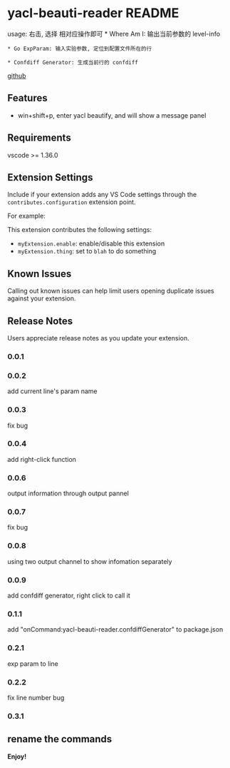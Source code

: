 # yacl-beauti-reader README
usage: 右击, 选择 相对应操作即可
    * Where Am I: 输出当前参数的 level-info

    * Go ExpParam: 输入实验参数, 定位到配置文件所在的行

    * Confdiff Generator: 生成当前行的 confdiff

[github](https://github.com/keithyin/yacl-beauti-reader)

## Features
*  win+shift+p, enter  yacl beautify, and will show a message panel

## Requirements

vscode >= 1.36.0

## Extension Settings

Include if your extension adds any VS Code settings through the `contributes.configuration` extension point.

For example:

This extension contributes the following settings:

* `myExtension.enable`: enable/disable this extension
* `myExtension.thing`: set to `blah` to do something

## Known Issues

Calling out known issues can help limit users opening duplicate issues against your extension.

## Release Notes

Users appreciate release notes as you update your extension.

### 0.0.1

### 0.0.2
add current line's param name

### 0.0.3
fix bug

### 0.0.4
add right-click function

### 0.0.6
output information through output pannel

### 0.0.7
fix bug

### 0.0.8
using two output channel to show infomation separately

### 0.0.9
add confdiff generator, right click to call it

### 0.1.1
add "onCommand:yacl-beauti-reader.confdiffGenerator" to package.json

### 0.2.1
exp param to line

### 0.2.2
fix line number bug

### 0.3.1
rename the commands
-----------------------------------------------------------------------------------------------------------


**Enjoy!**
